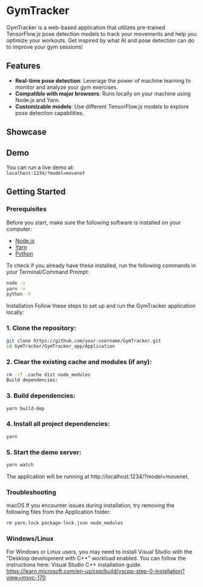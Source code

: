 # GymTracker

GymTracker is a web-based application that utilizes pre-trained TensorFlow.js pose detection models to track your movements and help you optimize your workouts. Get inspired by what AI and pose detection can do to improve your gym sessions!

## Features
- **Real-time pose detection**: Leverage the power of machine learning to monitor and analyze your gym exercises.
- **Compatible with major browsers**: Runs locally on your machine using Node.js and Yarn.
- **Customizable models**: Use different TensorFlow.js models to explore pose detection capabilities.

## Showcase

## Demo
You can run a live demo at:  
`localhost:1234/?model=movenet`

## Getting Started

### Prerequisites
Before you start, make sure the following software is installed on your computer:
- [Node.js](https://nodejs.org/en/download)
- [Yarn](https://classic.yarnpkg.com/lang/en/docs/install/#mac-stable)
- [Python](https://www.python.org/downloads/)

To check if you already have these installed, run the following commands in your Terminal/Command Prompt:
```bash
node -v
yarn -v
python -V
```

Installation
Follow these steps to set up and run the GymTracker application locally:

### 1. Clone the repository:

```bash
git clone https://github.com/your-username/GymTracker.git
cd GymTracker/GymTracker_app/Application
```
### 2. Clear the existing cache and modules (if any):

```bash
rm -rf .cache dist node_modules
Build dependencies:
```
### 3. Build dependencies:
```bash
yarn build-dep
```
### 4. Install all project dependencies:

```bash
yarn
```
### 5. Start the demo server:

```bash
yarn watch
```

The application will be running at http://localhost:1234/?model=movenet.

### Troubleshooting
macOS
If you encounter issues during installation, try removing the following files from the Application folder:

```bash
rm yarn.lock package-lock.json node_modules
```

### Windows/Linux
For Windows or Linux users, you may need to install Visual Studio with the "Desktop development with C++" workload enabled. You can follow the instructions here: Visual Studio C++ installation guide.
https://learn.microsoft.com/en-us/cpp/build/vscpp-step-0-installation?view=msvc-170

